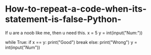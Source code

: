 # How-to-repeat-a-code-when-its-statement-is-false-Python-
If u are a noob like me, then u need this.
x = 5
y = int(input("Num:"))

while True:
    if x == y:
        print("Good")
        break
    else:
        print("Wrong")
        y = int(input("Num"))
        
